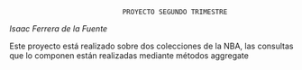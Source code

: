  
                                PROYECTO SEGUNDO TRIMESTRE
*Isaac Ferrera de la Fuente*

Este proyecto está realizado sobre dos colecciones de la NBA, las consultas que lo componen están realizadas mediante métodos aggregate
